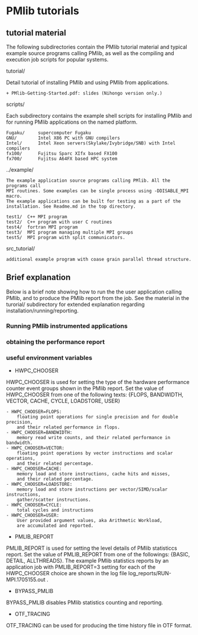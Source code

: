 # PMlib tutorials

## tutorial material

The following subdirectories contain the PMlib tutorial material
and typical example source programs calling PMlib, as well as the
compiling and execution job scripts for popular systems.

tutorial/

Detail tutorial of installing PMlib and using PMlib from applications.

	+ PMlib-Getting-Started.pdf: slides (Nihongo version only.)

scripts/

Each subdirectory contains the example shell scripts for installing PMlib
and for running PMlib applications on the named platform.

	Fugaku/    	supercomputer Fugaku
	GNU/       	Intel X86 PC with GNU compilers
	Intel/     	Intel Xeon servers(Skylake/Ivybridge/SNB) with Intel compilers
	fx100/     	Fujitsu Sparc XIfx based FX100
	fx700/		Fujitsu A64FX based HPC system 

../example/

	The example application source programs calling PMlib. All the programs call
	MPI routines. Some examples can be single process using -DDISABLE_MPI macro.
	The example applications can be built for testing as a part of the
	installation. See Readme.md in the top directory.

	test1/	C++ MPI program
	test2/	C++ program with user C routines
	test4/	fortran MPI program
	test3/	MPI program managing multiple MPI groups
	test5/	MPI program with split communicators.

src_tutorial/

	additional example program with coase grain parallel thread structure.


## Brief explanation

Below is a brief note showing how to run the the user application calling PMlib,
and to produce the PMlib report from the job.
See the material in the turorial/ subdirectory for extended explanation
regarding installation/running/reporting.

### Running PMlib instrumented applications

### obtaining the performance report

### useful environment variables

- HWPC_CHOOSER

HWPC_CHOOSER is used for setting the type of the hardware performance counter
event groups shown in the PMlib report.
Set the value of HWPC_CHOOSER from one of the following texts:
{FLOPS, BANDWIDTH, VECTOR, CACHE, CYCLE, LOADSTORE, USER}

	- HWPC_CHOOSER=FLOPS:
		floating point operations for single precision and for double precision,
		and their related performance in flops.
	- HWPC_CHOOSER=BANDWIDTH:
		memory read write counts, and their related performance in bandwidth.
	- HWPC_CHOOSER=VECTOR:
		floating point operations by vector instructions and scalar operations,
		and their related percentage.
	- HWPC_CHOOSER=CACHE:
		memory load and store instructions, cache hits and misses,
		and their related percentage.
	- HWPC_CHOOSER=LOADSTORE:
		memory load and store instructions per vector/SIMD/scalar instructions,
		gather/scatter instructions.
	- HWPC_CHOOSER=CYCLE:
		total cycles and instructions
	- HWPC_CHOOSER=USER:
		User provided argument values, aka Arithmetic Workload,
		are accumulated and reported.


- PMLIB_REPORT

PMLIB_REPORT is used for setting the level details of PMlib
statisticcs report.
Set the value of PMLIB_REPORT from one of the followings:
{BASIC, DETAIL, ALLTHREADS}.
The example PMlib statistics reports by an application job with
PMLIB_REPORT=3 setting
for each of the HWPC_CHOOSER choice are shown in the log file
log_reports/RUN-MPI.1705155.out .



- BYPASS_PMLIB

BYPASS_PMLIB disables PMlib statistics counting and reporting.

- OTF_TRACING

OTF_TRACING can be used for producing the time history file in OTF format.


